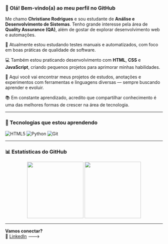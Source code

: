 ### 👋 Olá! Bem-vindo(a) ao meu perfil no GitHub

Me chamo **Christiane Rodrigues** e sou estudante de **Análise e Desenvolvimento de Sistemas**. Tenho grande interesse pela área de **Quality Assurance (QA)**, além de gostar de explorar desenvolvimento web e automações.

🧪 Atualmente estou estudando testes manuais e automatizados, com foco em boas práticas de qualidade de software.

💻 Também estou praticando desenvolvimento com **HTML**, **CSS** e **JavaScript**, criando pequenos projetos para aprimorar minhas habilidades.

📌 Aqui você vai encontrar meus projetos de estudos, anotações e experimentos com ferramentas e linguagens diversas — sempre buscando aprender e evoluir.

📚 Em constante aprendizado, acredito que compartilhar conhecimento é uma das melhores formas de crescer na área de tecnologia.

---

### 🚀 Tecnologias que estou aprendendo

![HTML5](https://img.shields.io/badge/HTML5-E34F26?style=for-the-badge&logo=html5&logoColor=white)
![Python](https://img.shields.io/badge/Python-3776AB?style=for-the-badge&logo=python&logoColor=white)
![Git](https://img.shields.io/badge/Git-F05032?style=for-the-badge&logo=git&logoColor=white)

---

### 📊 Estatísticas do GitHub

<div align="center">
  <img height="180em" src="https://github-readme-stats.vercel.app/api?username=Chris-CRA&show_icons=true&theme=default" />
  <img height="180em" src="https://github-readme-stats.vercel.app/api/top-langs/?username=Chris-CRA&layout=compact&langs_count=6&theme=default"/>
</div>

---

**Vamos conectar?**  
🔗 [LinkedIn](https://www.linkedin.com/in/christiane-rodrigues/)
--->
